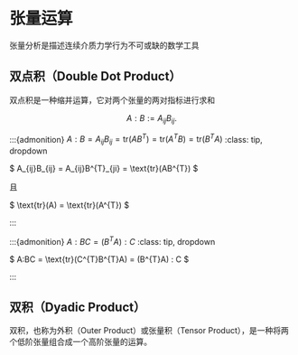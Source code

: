 # 张量运算

<span class="gray-text">
张量分析是描述连续介质力学行为不可或缺的数学工具
</span>

## 双点积（Double Dot Product）

双点积是一种缩并运算，它对两个张量的两对指标进行求和

$$
A:B:=A_{ij}B_{ij}.
$$

:::{admonition} $A:B=A_{ij}B_{ij}=\text{tr}(AB^{T})=\text{tr}(A^{T}B)=\text{tr}(B^{T}A)$
:class: tip, dropdown

$
A_{ij}B_{ij} = A_{ij}B^{T}_{ji} = \text{tr}(AB^{T})
$

且

$
\text{tr}(A) = \text{tr}(A^{T})
$

:::

:::{admonition} $A:BC=(B^{T}A):C$
:class: tip, dropdown

$
A:BC = \text{tr}(C^{T}B^{T}A) = (B^{T}A) : C
$

:::


## 双积（Dyadic Product）

双积，也称为外积（Outer Product）或张量积（Tensor Product），是一种将两个低阶张量组合成一个高阶张量的运算。